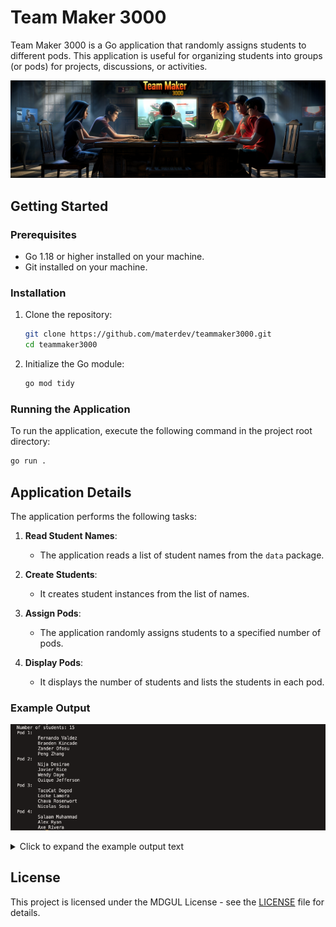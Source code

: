 # Team Maker 3000

Team Maker 3000 is a Go application that randomly assigns students to different pods. This application is useful for organizing students into groups (or pods) for projects, discussions, or activities.

![Team Maker 3000](./coverImage.png)

## Getting Started

### Prerequisites

- Go 1.18 or higher installed on your machine.
- Git installed on your machine.

### Installation

1. Clone the repository:

   ```sh
   git clone https://github.com/materdev/teammaker3000.git
   cd teammaker3000
   ```

2. Initialize the Go module:

   ```sh
   go mod tidy
   ```

### Running the Application

To run the application, execute the following command in the project root directory:

```sh
go run .
```

## Application Details

The application performs the following tasks:

1. **Read Student Names**:
   - The application reads a list of student names from the `data` package.

2. **Create Students**:
   - It creates student instances from the list of names.

3. **Assign Pods**:
   - The application randomly assigns students to a specified number of pods.

4. **Display Pods**:
   - It displays the number of students and lists the students in each pod.

### Example Output

![Example Output](./exampleOutput.png)

<!-- Hideable code block -->
<details>
<summary>Click to expand the example output text</summary>

```sh
Number of students: 15
Pod 1:
    Alex Ryan
    Quique Jefferson
    Salaam Muhammad
    Axe Rivera
Pod 2:
    Fernando Valdez
    Nija Desirae
    Braeden Kincade
    Zander Ofosu
Pod 3:
    Javier Rice
    Chava Rosenwort
    Peng Zhang
    Wendy Daye
Pod 4:
    Nicolas Sosa
    TacoCat Dogod
    Locke Lamora
```
</details>


## License

This project is licensed under the MDGUL License - see the [LICENSE](LICENSE) file for details.
